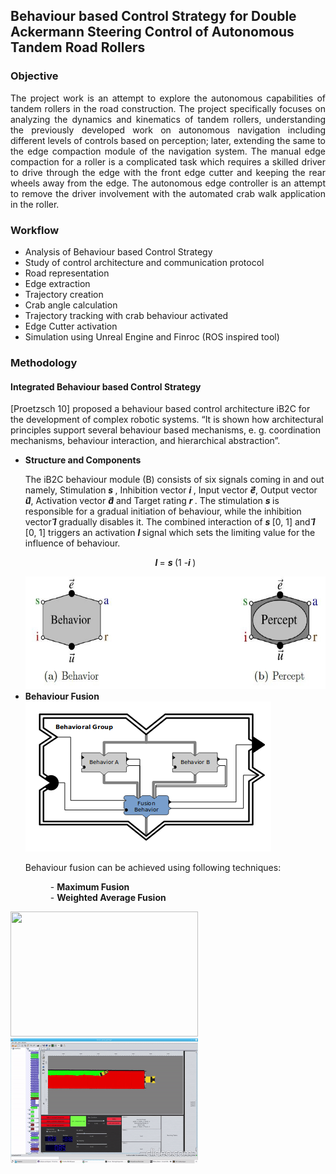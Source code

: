 ## Behaviour based Control Strategy for Double Ackermann Steering Control of Autonomous Tandem Road Rollers



### Objective

<p align="justify">
The project work is an attempt to explore the autonomous capabilities of tandem rollers in the road construction. The project specifically focuses on analyzing the dynamics and
kinematics of tandem rollers, understanding the previously developed work on autonomous navigation including different levels of controls based on perception; later, extending
the same to the edge compaction module of the navigation system. The manual edge compaction for a roller is a complicated task which requires a skilled driver to drive through the edge with the front edge cutter and keeping the rear wheels away from the edge. The autonomous edge controller is an attempt to remove the driver involvement with the automated crab walk application in the roller.  </p>

### Workflow

<ul>
<li> Analysis of Behaviour based Control Strategy </li>
<li> Study of control architecture and communication protocol </li>
<li> Road representation </li>
<li> Edge extraction </li>
<li> Trajectory creation </li>
<li> Crab angle calculation </li>
<li> Trajectory tracking with crab behaviour activated </li>
<li> Edge Cutter activation </li>
<li> Simulation using Unreal Engine and Finroc (ROS inspired tool) </li>
</ul>

### Methodology

#### Integrated Behaviour based Control Strategy 

[Proetzsch 10] proposed a behaviour based control architecture iB2C for the development of complex robotic systems. “It is shown how architectural principles support several behaviour based mechanisms, e. g. coordination mechanisms, behaviour interaction, and hierarchical abstraction”.

<ul>
  <li> <b> Structure and Components </b> </li>
  
  The iB2C behaviour module (B) consists of six signals coming in and out namely, Stimulation <b><i>s </i> </b>, Inhibition vector <b><i>i </i> </b>, Input vector <b> <i>e</i>&#8407;</b>, Output vector <b> <i>u</i>&#8407;</b>, Activation vector <b> <i>a</i>&#8407;</b> and Target rating <b><i>r </i> </b>. The stimulation <b><i>s </i> </b> is responsible for a gradual initiation of behaviour, while the inhibition vector <b> <i>i</i>&#8407;</b> gradually disables it. The combined interaction of <b><i>s </i> </b> [0, 1] and <b> <i>i</i>&#8407;</b> [0, 1] triggers an activation <b><i>l </i> </b> signal which sets the limiting value for the influence of behaviour.
  
  <p align="center"> <b><i>l </i> </b> = <b><i>s </i> </b> (1 -<b><i>i </i> </b>) </p>
  
  <img src="https://github.com/ayadav10491/Portfolio/blob/master/images/ib2c_structure_.JPG?raw=true" width="500" height="180"> 
  
<li> <b> Behaviour Fusion </b> </li>
  <img src="https://github.com/ayadav10491/Portfolio/blob/master/images/fusion.png?raw=true"> 
  
  Behaviour fusion can be achieved using following techniques: 
  <dl>
       <dd>- <b> Maximum Fusion </b> </dd>
       <dd>- <b> Weighted Average Fusion </b> </dd>
  </dl>
</ul>

<img src="https://github.com/ayadav10491/Portfolio/blob/master/images/robot_unreal.gif?raw=true" width="300" height="200"> <img src="https://github.com/ayadav10491/Portfolio/blob/master/images/robot_finroc.gif?raw=true"  width="300" height="200"/>
